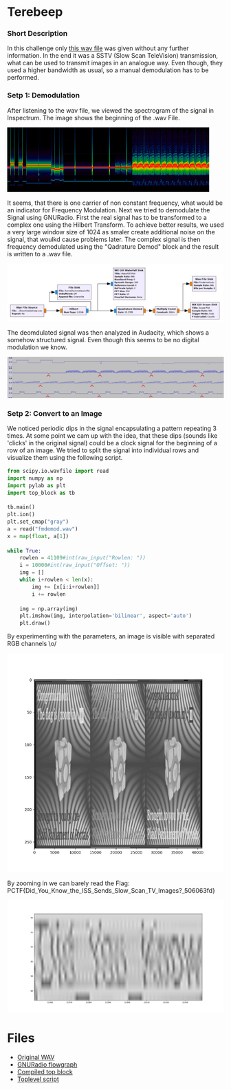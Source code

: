 # Terebeep

### Short Description
In this challenge only [this wav file](terebeep.wav) was given without any further information.
In the end it was a SSTV (Slow Scan TeleVision) transmission, what can be used to transmit images in an analogue way.
Even though, they used a higher bandwidth as usual, so a manual demodulation has to be performed.

### Setp 1: Demodulation
After listening to the wav file, we viewed the spectrogram of the signal in Inspectrum.
The image shows the beginning of the .wav File.

![Alternativtext](spectrogram.jpg "Raw Spectrogram")

It seems, that there is one carrier of non constant frequency, what would be an indicator for Frequency Modulation.
Next we tried to demodulate the Signal using GNURadio.
First the real signal has to be transformed to a complex one using the Hilbert Transform.
To achieve better results, we used a very large window size of 1024 as smaler create additional noise on the signal, that woulkd cause problems later.
The complex signal is then frequency demodulated using the "Qadrature Demod" block and the result is written to a .wav file.

![Alternativtext](flowgraph.jpg "GNURadio Flowgraph")

The deomdulated signal was then analyzed in Audacity, which shows a somehow structured signal.
Even though this seems to be no digital modulation we know.

![Alternativtext](demod.jpg "Demodulated Signal")

### Setp 2: Convert to an Image
We noticed periodic dips in the signal encapsulating a pattern repeating 3 times.
At some point we cam up with the idea, that these dips (sounds like 'clicks' in the original signal) could be a clock signal for the beginning of a row of an image.
We tried to split the signal into individual rows and visualize them using the following script.

```python
from scipy.io.wavfile import read
import numpy as np
import pylab as plt
import top_block as tb

tb.main()
plt.ion()
plt.set_cmap("gray")
a = read("fmdemod.wav")
x = map(float, a[1])

while True:
    rowlen = 41109#int(raw_input("Rowlen: "))
    i = 10000#int(raw_input("Offset: "))
    img = []
    while i+rowlen < len(x):
        img += [x[i:i+rowlen]]
        i += rowlen

    img = np.array(img)
    plt.imshow(img, interpolation='bilinear', aspect='auto')
    plt.draw()
```

By experimenting with the parameters, an image is visible with separated RGB channels \o/

![Alternativtext](flag1.jpg "Image")

By zooming in we can barely read the Flag: PCTF{Did_You_Know_the_ISS_Sends_Slow_Scan_TV_Images?_506063fd}

![Alternativtext](flag2.jpg "Flag")

# Files
- [Original WAV](terebeep.wav)
- [GNURadio flowgraph](demod.grc)
- [Compiled top block](top_block.py)
- [Toplevel script](plot.py)
